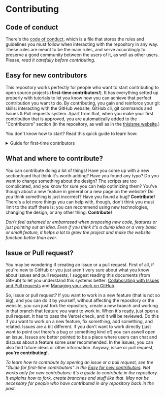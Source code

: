 # Contributing

## Code of conduct

There's the [code of conduct](https://github.com/JoseDeFreitas/thisisme/blob/main/code-of-conduct.md), which is a file that stores the rules and guidelines you must follow when interacting with the repository in any way. These rules are meant to be the main rules, and serve accordingly to preserve a good community between the users of it, as well as other users. Please, *read it carefully before contributing*.

## Easy for new contributors

This repository works perfectly for people who want to start contributing to open source projects (**first-time contributors!**). It has everything setted up properly with tutorials to let you know how you can achieve that perfect contribution you want to do. By contributing, you gain and reinforce your git skills: interacting with the GitHub website, GitHub cli, git commands and Issues & Pull requests system. Apart from that, when you make your first contribution that is approved, you are automatically added to the "Contributors" section (in the repository, as well as in the [thisisme website](https://thisisme.vercel.app).)

You don't know how to start? Read this quick guide to learn how:

<details>
  <summary>Guide for first-time contributors</summary>
  <h3>Opening an issue:</h3>
  <h5>Please, read the whole document to know when to open an issue.</h5>
  <ol>
    <li>Go to the <a href="https://github.com/JoseDeFreitas/thisisme/issues">Issues section</a> and click on the "New issue" button.</li>
    <li>Choose an Issue template and follow along. If you don't see any template that matches your request, just click on "<a href="https://github.com/JoseDeFreitas/thisisme/issues/new">Open a blank issue</a>".</li>
    <li>Select an Issue title that corresponds to the content of the issue.</li>
    <li>Explain you issue! You can make use of the markdown system to make it look great.</li>
    <li>When ready, click on the "Submit new issue" button and... you've finished!</li>
  </ol>
  <p>You can go to the <a href="https://github.com/JoseDeFreitas/thisisme/issues">Issues section</a> to see examples of issues. Those with the "<a href="https://github.com/JoseDeFreitas/thisisme/labels/good%20first%20issue">good first issue</a>" label are good examples you can follow.</p>
  <h3>Creating a pull request:</h3>
  <h5>Please, read the whole document to know when to open a pull request.</h5>
  <ol>
    <li>Fork the repository. <em>If you're in an organization, you may want to fork in just in your own account</em>.</li>
    <li>Create a new branch. Name it accordingly to the thing you'll add/delete/edit.<br/>When using the command line, type: <code>git checkout -b "NAME_OF_BRANCH"</code>. This will create a branch called that name and switching you to it directly.</li>
    <li>Work on the thing you want to <strong>in the branch you've just created</strong>. You may only want to work in the <a href="https://github.com/JoseDeFreitas/thisisme/tree/main/src">src folder</a> or any document file. Please be carefull about what you edit.</li>
    <li>Stage the changes, commit them and (optionally) push them.<br/>If you're not working remotely, you may not need to push the changes.<br/>If you're using the command line, do this: <code>git add .</code> - to add to stage all the files you edited. <code>git commit -m "TITLE OF YOUR COMMIT"</code> - to commit your changes. Add a comment according to the changes you made. If you want to add aditional comments, do: <code>git commit -m "TITLE OF YOUR COMMIT" -m "ADDITIONAL COMMENTS"</code>. <code>git push</code> to push your changes to the branch you've created (if you're working remotely).</li>
    <li>Go to the <a href="https://github.com/JoseDeFreitas/thisisme/pulls">thisisme repository Pull requests section</a> and click on "compare across folks". Then, select your repository and the branch you've created using the third (repository) and the fourth (branch) inputs (the ones that are on the right-hand side of the arrow ("<-") icon). Then, click on "Create pull request".</li>
    <li>Select a Pull request title that corresponds to the content of the pull request.</li>
    <li>Make a detailed explanation of the changes you've made. You can make use of the markdown system to make it look great.</li>
    <li>When ready, click on the "Create pull request" button and... you've finished! <em>The pull request needs to pass the Vercel check. You don't need to do anything, just close the page and it will automatically function</em>.</li>
  </ol>
</details>

## What and where to contribute?

You can contribute doing a lot of things! Have you come up with a new section/card that think it's worth adding? Have you found any typo? Do you want to change something about the design? The scripts are too complicated, and you know for sure you can help optimizing them? You've though about a new feature in general or a new page on the website? Do you think something is just incorrect? Have you found a bug? **Contribute!** There's a lot more things you can help with, though, don't think you must limit to the stuff there is: you can recommend using new technologies, changing the design, or any other thing. **Contribute!**

*Don't feel ashamed or embarrased when proposing new code, features or just pointing out an idea. Even if you think it's a dumb idea or a very basic or small feature, it helps a lot to grow the project and make the website function better than ever*.

## Issue or Pull request?

You may be wondering if creating an issue or a pull request. First of all, if you're new to GitHub or you just aren't very sure about what you know about issues and pull requests, I suggest reading this documents (from GitHub) to let you understand this systems better: [Collaborating with Issues and Pull requests](https://docs.github.com/en/github/collaborating-with-issues-and-pull-requests) and [Managing your work on GitHub](https://docs.github.com/en/github/managing-your-work-on-github).

So, issue or pull request? If you want to work in a new feature (that is not so big), and you can do it by yourself, without affecting the repository or the website, you can just fork the repository, create a new branch and working in that branch that feature you want to work in. When it's ready, just open a pull request. It has to pass the Vercel check, and it will be reviewed. Do this if you want to work on a new feature, fix something, add something, and related. Issues are a bit different. If you don't want to work directly (just want to point out there's a bug or something kind of) you can aswell open an issue. Issues are better pointed to be a place where users can chat and discuss about a feature some user recommended. In the issues, you can also find future ideas or other information. Anyway, issue or pull request, **you're contributing!**.

*To learn how to contribute by opening an issue or a pull request, see the "Guide for first-time contributors" in the [Easy for new contributors](#easy-for-new-contributors). Not works only for new contributors: it's a guide to contribute in the repository. It explains how to fork, create branches and stuff like that. May not be necessary for people who have contributed in any repository back in the past.*
